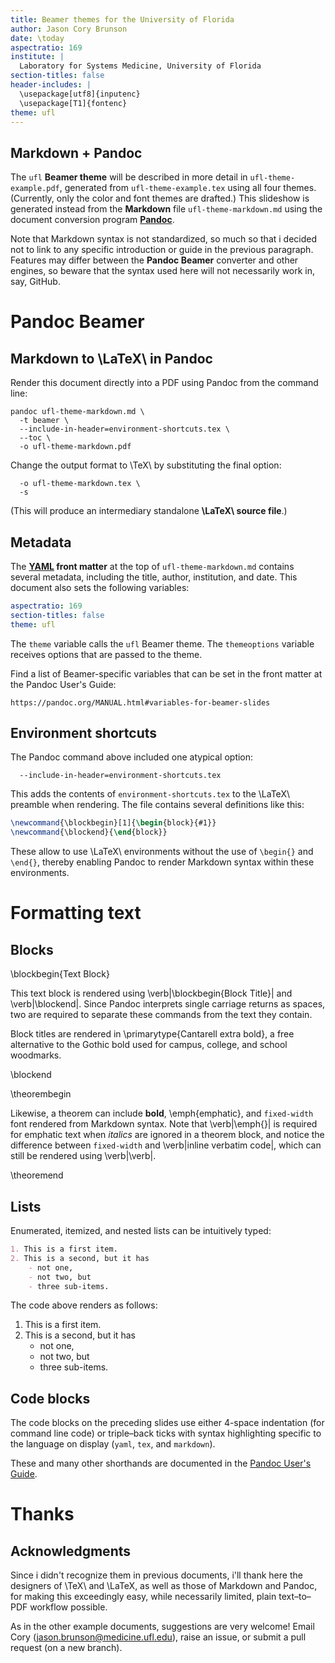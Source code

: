 ```yaml
---
title: Beamer themes for the University of Florida
author: Jason Cory Brunson
date: \today
aspectratio: 169
institute: |
  Laboratory for Systems Medicine, University of Florida
section-titles: false
header-includes: |
  \usepackage[utf8]{inputenc}
  \usepackage[T1]{fontenc}
theme: ufl
---
```


## Markdown + Pandoc

The `ufl` **Beamer theme** will be described in more detail in `ufl-theme-example.pdf`, generated from `ufl-theme-example.tex` using all four themes. (Currently, only the color and font themes are drafted.) This slideshow is generated instead from the **Markdown** file `ufl-theme-markdown.md` using the document conversion program [**Pandoc**](https://pandoc.org/).

Note that Markdown syntax is not standardized, so much so that i decided not to link to any specific introduction or guide in the previous paragraph. Features may differ between the **Pandoc Beamer** converter and other engines, so beware that the syntax used here will not necessarily work in, say, GitHub.

# Pandoc Beamer

## Markdown to \LaTeX\ in Pandoc

Render this document directly into a PDF using Pandoc from the command line:

    pandoc ufl-theme-markdown.md \
      -t beamer \
      --include-in-header=environment-shortcuts.tex \
      --toc \
      -o ufl-theme-markdown.pdf

Change the output format to \TeX\ by substituting the final option:

      -o ufl-theme-markdown.tex \
      -s

(This will produce an intermediary standalone **\LaTeX\ source file**.)

## Metadata

The **[YAML](https://yaml.org/) front matter** at the top of `ufl-theme-markdown.md` contains several metadata, including the title, author, institution, and date. This document also sets the following variables:

```yaml
aspectratio: 169
section-titles: false
theme: ufl
```

The `theme` variable calls the `ufl` Beamer theme. The `themeoptions` variable receives options that are passed to the theme.

Find a list of Beamer-specific variables that can be set in the front matter at the Pandoc User's Guide:

    https://pandoc.org/MANUAL.html#variables-for-beamer-slides

## Environment shortcuts

The Pandoc command above included one atypical option:

      --include-in-header=environment-shortcuts.tex

This adds the contents of `environment-shortcuts.tex` to the \LaTeX\ preamble when rendering. The file contains several definitions like this:

```tex
\newcommand{\blockbegin}[1]{\begin{block}{#1}}
\newcommand{\blockend}{\end{block}}
```

These allow to use \LaTeX\ environments without the use of `\begin{}` and `\end{}`, thereby enabling Pandoc to render Markdown syntax within these environments.

# Formatting text

## Blocks

\blockbegin{Text Block}

This text block is rendered using \verb|\blockbegin{Block Title}| and \verb|\blockend|.
Since Pandoc interprets single carriage returns as spaces, two are required to separate these commands from the text they contain.

Block titles are rendered in \primarytype{Cantarell extra bold}, a free alternative to the Gothic bold used for campus, college, and school woodmarks.

\blockend

\theorembegin

Likewise, a theorem can include **bold**, \emph{emphatic}, and `fixed-width` font rendered from Markdown syntax.
Note that \verb|\emph{}| is required for emphatic text when _italics_ are ignored in a theorem block, and notice the difference between `fixed-width` and \verb|inline verbatim code|, which can still be rendered using \verb|\verb|.

\theoremend

## Lists

Enumerated, itemized, and nested lists can be intuitively typed:

```markdown
1. This is a first item.
2. This is a second, but it has
    - not one,
    - not two, but
    - three sub-items.
```

The code above renders as follows:

1. This is a first item.
2. This is a second, but it has
    - not one,
    - not two, but
    - three sub-items.

## Code blocks

The code blocks on the preceding slides use either 4-space indentation (for command line code) or triple–back ticks with syntax highlighting specific to the language on display (`yaml`, `tex`, and `markdown`).

These and many other shorthands are documented in the [Pandoc User's Guide](https://pandoc.org/MANUAL.html).

# Thanks

## Acknowledgments

Since i didn't recognize them in previous documents, i'll thank here the designers of \TeX\ and \LaTeX, as well as those of Markdown and Pandoc, for making this exceedingly easy, while necessarily limited, plain text–to–PDF workflow possible.

As in the other example documents, suggestions are very welcome! Email Cory ([jason.brunson@medicine.ufl.edu](mailto:jason.brunson@medicine.ufl.edu)), raise an issue, or submit a pull request (on a new branch).

<!--
pandoc ufl-theme-markdown.md \
  -t beamer \
  --include-in-header=environment-shortcuts.tex \
  --toc \
  -o ufl-theme-markdown.pdf

  -o ufl-theme-markdown.tex \
  -s
-->
